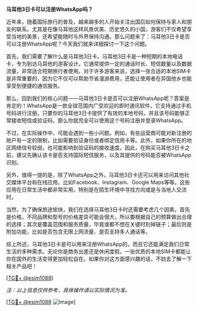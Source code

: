 **马耳他3日卡可以注册WhatsApp吗？**

近年来，随着国际旅行的普及，越来越多的人开始关注出国后如何保持与家人和朋友的联系。尤其是在像马耳他这样风景优美、历史悠久的小国，游客们不仅希望享受当地的美景，还希望能随时与外界保持沟通。那么问题来了：马耳他3日卡是否可以注册WhatsApp呢？今天我们就来详细探讨一下这个问题。

首先，我们需要了解什么是马耳他3日卡。马耳他3日卡是一种短期的本地电话卡，专为到访马耳他的游客设计。它通常提供一定的通话时长、短信数量以及数据流量，非常适合短期旅行者使用。对于许多游客来说，选择一张合适的本地SIM卡是非常重要的，因为它不仅可以帮助节省漫游费用，还能让使用者在异国他乡也能享受到便捷的通信服务。

那么，回到我们的核心问题——马耳他3日卡是否可以注册WhatsApp呢？答案是肯定的！WhatsApp是一款全球范围内广受欢迎的即时通讯软件，它支持通过手机号码进行注册。只要你的马耳他3日卡提供了有效的本地号码，并且该号码能够正常接收短信或验证码，那么你就完全可以使用这个号码注册并登录WhatsApp。

不过，在实际操作中，可能会遇到一些小问题。例如，有些运营商可能对新注册的账户有一定的限制，比如需要验证身份或者绑定信用卡等。此外，如果你所在的地区网络信号较弱，也可能影响到验证码的接收速度。因此，在购买马耳他3日卡之前，建议先确认该卡是否支持国际短信服务，以及其提供的号码能否被WhatsApp识别。

另外，值得一提的是，除了WhatsApp之外，马耳他3日卡还可以用来访问其他社交媒体平台和在线应用。比如Facebook、Instagram、Google Maps等等。这些应用在日常生活中都非常实用，特别是在陌生环境中寻找方向或是与当地人交流时。

当然，为了确保旅途愉快，我们在选择马耳他3日卡时还需要考虑几个因素。首先是价格，不同品牌和型号的价格差异可能会很大，所以要根据自己的预算做出合理的选择；其次是覆盖范围和服务质量，毕竟谁都不想在关键时刻掉链子；最后则是附加功能，比如是否包含无限上网流量、是否支持多人通话等。

综上所述，马耳他3日卡是可以用来注册WhatsApp的，而且它还能满足我们日常生活的多种需求。无论你是商务出差还是休闲度假，一张优质的本地SIM卡都能让你在国外的生活变得更加轻松自在。如果你对这方面感兴趣的话，不妨去了解一下相关产品吧！

[[TG💪+ @esim1088](https://t.me/s/esim1088)]

*注：以上信息仅供参考，具体操作请以实际情况为准。*

[[TG💪+ @esim1088](https://t.me/s/esim1088) ![Image](https://i.postimg.cc/4NQfJmqS/Snipaste-2025-05-13-00-14-12.png)]